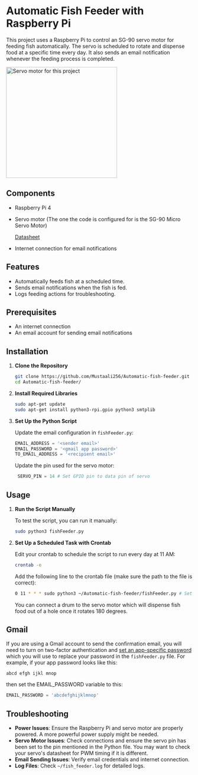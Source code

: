 # Automatic Fish Feeder with Raspberry Pi

This project uses a Raspberry Pi to control an SG-90 servo motor for feeding fish automatically. The servo is scheduled to rotate and dispense food at a specific time every day. It also sends an email notification whenever the feeding process is completed.

<img src="https://github.com/user-attachments/assets/0b893b78-51a2-4768-be4d-f9ca62e84620" alt="Servo motor for this project" width="300" height="300">

## Components

- Raspberry Pi 4
- Servo motor (The one the code is configured for is the SG-90 Micro Servo Motor)

  [Datasheet](https://www.friendlywire.com/projects/ne555-servo-safe/SG90-datasheet.pdf)
- Internet connection for email notifications

## Features

- Automatically feeds fish at a scheduled time.
- Sends email notifications when the fish is fed.
- Logs feeding actions for troubleshooting.

## Prerequisites
- An internet connection
- An email account for sending email notifications

## Installation

1. **Clone the Repository**

    ```sh
    git clone https://github.com/Mustaali256/Automatic-fish-feeder.git
    cd Automatic-fish-feeder/
    ```

2. **Install Required Libraries**

    ```sh
    sudo apt-get update
    sudo apt-get install python3-rpi.gpio python3 smtplib
    ```

3. **Set Up the Python Script**

    Update the email configuration in `fishFeeder.py`:

    ```python
    EMAIL_ADDRESS = '<sender email>'
    EMAIL_PASSWORD = '<gmail app password>'
    TO_EMAIL_ADDRESS = '<recipient email>'
    ```
    Update the pin used for the servo motor:
   ```python
    SERVO_PIN = 14 # Set GPIO pin to data pin of servo
    ```

## Usage

1. **Run the Script Manually**

    To test the script, you can run it manually:

    ```sh
    sudo python3 fishFeeder.py
    ```

2. **Set Up a Scheduled Task with Crontab**

    Edit your crontab to schedule the script to run every day at 11 AM:

    ```sh
    crontab -e
    ```

    Add the following line to the crontab file (make sure the path to the file is correct):

    ```sh
    0 11 * * * sudo python3 ~/Automatic-fish-feeder/fishFeeder.py # Set to 11am everyday
    ```
    You can connect a drum to the servo motor which will dispense fish food out of a hole once it rotates 180 degrees.
## Gmail
  If you are using a Gmail account to send the confirmation email, you will need to turn on two-factor authentication and [set an app-specific password](https://myaccount.google.com/apppasswords) which you will use to replace your password in the `fishFeeder.py` file.
  For example, if your app password looks like this:
  ```
  abcd efgh ijkl mnop
  ```
  then set the EMAIL_PASSWORD variable to this:
  ```python
  EMAIL_PASSWORD = 'abcdefghijklmnop'
  ```
## Troubleshooting

- **Power Issues**: Ensure the Raspberry Pi and servo motor are properly powered. A more powerful power supply might be needed.
- **Servo Motor Issues**: Check connections and ensure the servo pin has been set to the pin mentioned in the Python file. You may want to check your servo's datasheet for PWM timing if it is different.
- **Email Sending Issues**: Verify email credentials and internet connection.
- **Log Files**: Check `~/fish_feeder.log` for detailed logs.
